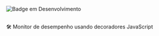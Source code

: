 ![Badge em Desenvolvimento](http://img.shields.io/static/v1?label=STATUS&message=EM%20DESENVOLVIMENTO&color=GREEN&style=for-the-badge)

</br>
 🛠️ Monitor de desempenho usando decoradores JavaScript
